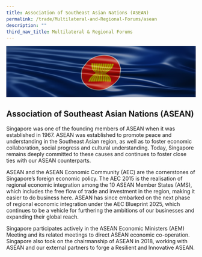 ```yaml
---
title: Association of Southeast Asian Nations (ASEAN)
permalink: /trade/Multilateral-and-Regional-Forums/asean
description: ""
third_nav_title: Multilateral & Regional Forums
---
```

![Asean banner](/images/Trade/Multilateral%20&%20Regional%20Forums/Multilateral%20_ASEANBanner.jpg)

## Association of Southeast Asian Nations (ASEAN)

Singapore was one of the founding members of ASEAN when it was established in 1967. ASEAN was established to promote peace and understanding in the Southeast Asian region, as well as to foster economic collaboration, social progress and cultural understanding. Today, Singapore remains deeply committed to these causes and continues to foster close ties with our ASEAN counterparts.  
  
ASEAN and the ASEAN Economic Community (AEC) are the cornerstones of Singapore’s foreign economic policy. The AEC 2015 is the realisation of regional economic integration among the 10 ASEAN Member States (AMS), which includes the free flow of trade and investment in the region, making it easier to do business here. ASEAN has since embarked on the next phase of regional economic integration under the AEC Blueprint 2025, which continues to be a vehicle for furthering the ambitions of our businesses and expanding their global reach.  
  
Singapore participates actively in the ASEAN Economic Ministers (AEM) Meeting and its related meetings to direct ASEAN economic co-operation. Singapore also took on the chairmanship of ASEAN in 2018, working with ASEAN and our external partners to forge a Resilient and Innovative ASEAN.